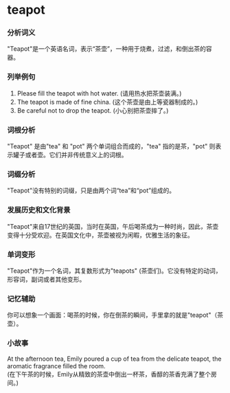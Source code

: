 # teapot

### 分析词义

  

"Teapot"是一个英语名词，表示“茶壶”，一种用于烧煮，过滤，和倒出茶的容器。

  

### 列举例句

  

1.  Please fill the teapot with hot water. (请用热水把茶壶装满。)
2.  The teapot is made of fine china. (这个茶壶是由上等瓷器制成的。)
3.  Be careful not to drop the teapot. (小心别把茶壶摔了。)

  

### 词根分析

  

"Teapot" 是由"tea" 和 "pot" 两个单词组合而成的，"tea" 指的是茶，"pot" 则表示罐子或者壶。它们并非传统意义上的词根。

  

### 词缀分析

  

"Teapot"没有特别的词缀，只是由两个词“tea”和“pot”组成的。

  

### 发展历史和文化背景

  

"Teapot"来自17世纪的英国，当时在英国，午后喝茶成为一种时尚，因此，茶壶变得十分受欢迎。在英国文化中，茶壶被视为闲暇，优雅生活的象征。

  

### 单词变形

  

"Teapot"作为一个名词，其复数形式为"teapots" (茶壶们)。它没有特定的动词，形容词，副词或者其他变形。

  

### 记忆辅助

  

你可以想象一个画面：喝茶的时候，你在倒茶的瞬间，手里拿的就是"teapot"（茶壶）。

  

### 小故事

  

At the afternoon tea, Emily poured a cup of tea from the delicate teapot, the aromatic fragrance filled the room.  
(在下午茶的时候，Emily从精致的茶壶中倒出一杯茶，香醇的茶香充满了整个房间。)
